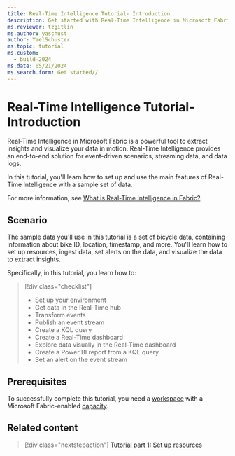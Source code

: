 ```yaml
---
title: Real-Time Intelligence Tutorial- Introduction
description: Get started with Real-Time Intelligence in Microsoft Fabric.
ms.reviewer: tzgitlin
ms.author: yaschust
author: YaelSchuster
ms.topic: tutorial
ms.custom:
  - build-2024
ms.date: 05/21/2024
ms.search.form: Get started//
---
```

# Real-Time Intelligence Tutorial- Introduction

Real-Time Intelligence in Microsoft Fabric is a powerful tool to extract insights and visualize your data in motion. Real-Time Intelligence provides an end-to-end solution for event-driven scenarios, streaming data, and data logs.

In this tutorial, you'll learn how to set up and use the main features of Real-Time Intelligence with a sample set of data.

 For more information, see [What is Real-Time Intelligence in Fabric?](overview.md).

## Scenario

The sample data you'll use in this tutorial is a set of bicycle data, containing information about bike ID, location, timestamp, and more. You'll learn how to set up resources, ingest data, set alerts on the data, and visualize the data to extract insights.

Specifically, in this tutorial, you learn how to:

> [!div class="checklist"]
>
> * Set up your environment
> * Get data in the Real-Time hub
> * Transform events
> * Publish an event stream
> * Create a KQL query
> * Create a Real-Time dashboard
> * Explore data visually in the Real-Time dashboard
> * Create a Power BI report from a KQL query
> * Set an alert on the event stream

## Prerequisites

To successfully complete this tutorial, you need a [workspace](../get-started/create-workspaces.md) with a Microsoft Fabric-enabled [capacity](../enterprise/licenses.md#capacity).

## Related content

> [!div class="nextstepaction"]
> [Tutorial part 1: Set up resources](tutorial-1-resources.md)
